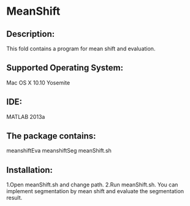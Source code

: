 # MeanShift

## Description:
This fold contains a program for mean shift and evaluation.

## Supported Operating System:
Mac OS X 10.10 Yosemite

## IDE:
MATLAB 2013a

## The package contains:
meanshiftEva meanshiftSeg meanShift.sh

## Installation:
1.Open meanShift.sh and change path.
2.Run meanShift.sh. You can implement segmentation by mean shift and evaluate the segmentation result.
